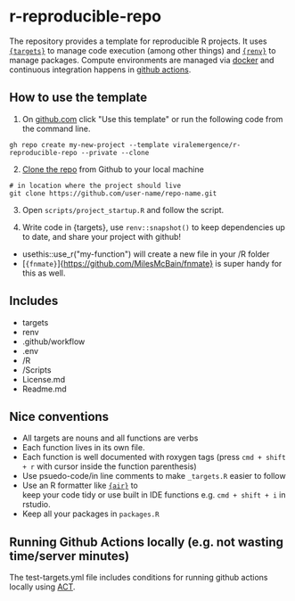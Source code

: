 # r-reproducible-repo

The repository provides a template for reproducible R projects. It uses [`{targets}`](https://books.ropensci.org/targets/) to manage code execution (among other things) and [`{renv}`](https://rstudio.github.io/renv/index.html) to manage packages. Compute environments are managed via [docker](https://rocker-project.org/) and continuous integration happens in [github actions](https://docs.github.com/en/actions).

## How to use the template

1)  On [github.com](https://github.com/viralemergence/r-reproducible-repo) click "Use this template" or run the following code from the command line.

```         
gh repo create my-new-project --template viralemergence/r-reproducible-repo --private --clone
```

2)  [Clone the repo](https://docs.github.com/en/repositories/creating-and-managing-repositories/cloning-a-repository) from Github to your local machine

```
# in location where the project should live
git clone https://github.com/user-name/repo-name.git
```
3)  Open `scripts/project_startup.R` and follow the script.

4)  Write code in {targets}, use `renv::snapshot()` to keep dependencies up to date, and share your project with github!
  - usethis::use_r("my-function") will create a new file in your /R folder
  - [`{fnmate}`]{https://github.com/MilesMcBain/fnmate} is super handy for this as well.

## Includes

-   targets
-   renv
-   .github/workflow
-   .env
-   /R
-   /Scripts
-   License.md
-   Readme.md

## Nice conventions

- All targets are nouns and all functions are verbs
- Each function lives in its own file.
- Each function is well documented with roxygen tags (press `cmd + shift + r` with cursor inside the function parenthesis)
- Use psuedo-code/in line comments to make `_targets.R` easier to follow
- Use an R formatter like [`{air}`](https://www.tidyverse.org/blog/2025/02/air/) to  
keep your code tidy or use built in IDE functions e.g. `cmd + shift + i` in rstudio.
- Keep all your packages in `packages.R`


## Running Github Actions locally (e.g. not wasting time/server minutes)

The test-targets.yml file includes conditions for running github actions locally using [ACT](https://nektosact.com/introduction.html).




